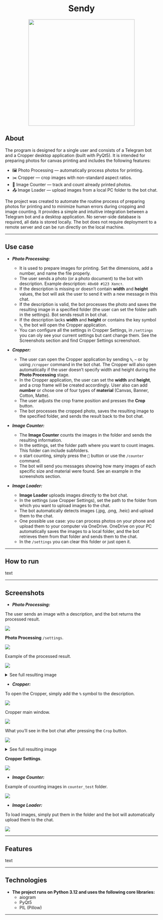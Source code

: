 <h1 align="center">Sendy</h1>
<p align="center">
  <img src="images/sendy_icon.png" width="350"/>
</p>

## About

The program is designed for a single user and consists of a Telegram bot and a Cropper desktop application (built with
PyQt5).
It is intended for preparing photos for canvas printing and includes the following features:

- 🖼️ Photo Processing — automatically process photos for printing.
- ✂️ Cropper — crop images with non-standard aspect ratios.
- 🧮 Image Counter — track and count already printed photos.
- 📤 Image Loader — upload images from a local PC folder to the bot chat.

The project was created to automate the routine process of preparing photos for printing and to minimize human errors
during cropping and image counting.
It provides a simple and intuitive integration between a Telegram bot and a desktop application.
No server-side database is required, all data is stored locally.
The bot does not require deployment to a remote server and can be run directly on the local machine.

---

## Use case

- ***Photo Processing:***
    - It is used to prepare images for printing. Set the dimensions, add a number, and name the file properly.
    - The user sends a photo (or a photo document) to the bot with description. Example description: `40x60 #123 Холст`.
    - If the description is missing or doesn’t contain **width** and **height** values, the bot will ask the user to
      send it with a new message in this chat.
    - If the description is valid, the bot processes the photo and saves the resulting image in a specified folder
      (the user can set the folder path in the settings). Bot sends result in bot chat.
    - If the description lacks **width** and **height** or contains the key symbol `%`, the bot will open the
      Cropper application.
    - You can configure all the settings in Cropper Settings, in `/settings` you can oly see your current settings but
      cant change them. See the Screenshots section and find Cropper Settings screenshoot.


- ***Cropper:***
    - The user can open the Cropper application by sending `%`, `✂️` or by using `/cropper` command in the bot chat.
      The Cropper will also open automatically if the user doesn’t specify width and height during the
      **Photo Processing** stage.
    - In the Cropper application, the user can set the **width** and **height**, and a crop frame will be created
      accordingly. User also can add **number** or chose one of four types of **material** (Canvas, Banner, Cotton,
      Matte).
    - The user adjusts the crop frame position and presses the **Crop** button.
    - The bot processes the cropped photo, saves the resulting image to the specified folder, and sends the result back
      to the bot chat.


- ***Image Counter:***
    - The **Image Counter** counts the images in the folder and sends the resulting information.
    - In the settings, set the folder path where you want to count images. This folder can include subfolders.
    - o start counting, simply press the `🧮` button or use the `/counter` command.
    - The bot will send you messages showing how many images of each specific size and material were found.
      See an example in the screenshots section.


- ***Image Loader:***
    - **Image Loader** uploads images directly to the bot chat.
    - In the settings (use Cropper Settings), set the path to the folder from which you want to upload images to the
      chat.
    - The bot automatically detects images (.jpg, .png, .heic) and upload them to the chat.
    - One possible use case: you can process photos on your phone and upload them to your computer via OneDrive.
      OneDrive on your PC automatically saves the images to a local folder, and the bot retrieves them from that
      folder and sends them to the chat.
    - In the `/settings` you can clear this folder or just open it.

---

## How to run

text

---

## Screenshots

- ***Photo Processing:***

The user sends an image with a description, and the bot returns the processed result.

![](\images\Photo_Processing_1.png)


**Photo Processing** `/settings`.

![](\images\Photo_Processing_2.png)


Example of the processed result.

![](\images\Photo_Processing_3.png)

<details>
  <summary>See full resulting image</summary>

  ![](\images\Photo_Processing_4.jpg)

</details>

- ***Cropper:***

To open the Cropper, simply add the `%` symbol to the description.

![](\images\Cropper_1.png)

Cropper main window.

![](\images\Cropper_2.png)

What you’ll see in the bot chat after pressing the `Crop` button.

![](\images\Cropper_3.png)

<details>
  <summary>See full resulting image</summary>

  ![](\images\Cropper_4.jpg)

</details>

**Cropper Settings**.

![](\images\Cropper_5.png)

- ***Image Counter:***

Example of counting images in `counter_test` folder.

![](\images\Image_counter_1.png)

- ***Image Loader:***

To load images, simply put them in the folder and the bot will automatically upload them to the chat.

![](\images\Image_loader_1.png)

---

## Features

text

---

## Technologies

- **The project runs on Python 3.12 and uses the following core libraries:**
    - aiogram
    - PyQt5
    - PIL (Pillow)

---
